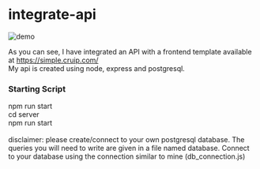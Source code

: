 # integrate-api

![demo](https://user-images.githubusercontent.com/56602986/129898806-a0fac850-d42a-4446-ba79-b09472e381c0.PNG)

As you can see, I have integrated an API with a frontend template available at https://simple.cruip.com/ <br/>
My api is created using node, express and postgresql. <br/>

### Starting Script

npm run start <br/>
cd server <br/>
npm run start <br/>
<br/>
disclaimer: please create/connect to your own postgresql database. The queries you will need to write are given in a file named database. Connect to your database using the connection similar to mine (db_connection.js)
